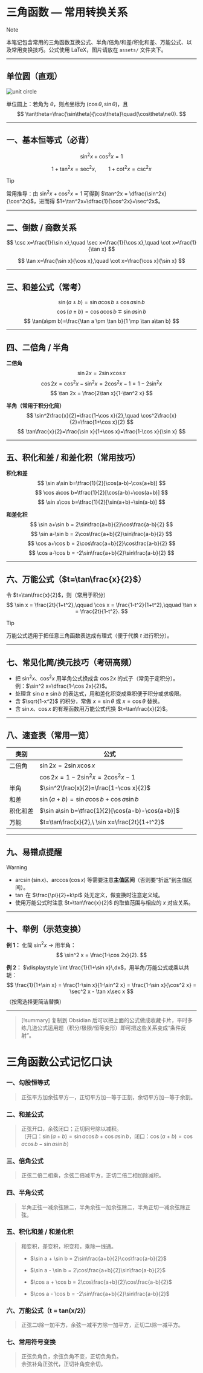 # 三角函数 — 常用转换关系

> [!note]
> 本笔记包含常用的三角函数互换公式、半角/倍角/和差/积化和差、万能公式、以及常用变换技巧。公式使用 LaTeX，图片请放在 `assets/` 文件夹下。

---

## 单位圆（直观）
![unit circle](assets/unit_circle.png)

单位圆上：若角为 $\theta$，则点坐标为 $(\cos\theta,\sin\theta)$，且
$$
\tan\theta=\frac{\sin\theta}{\cos\theta}\quad(\cos\theta\ne0).
$$

---

## 一、基本恒等式（必背）
$$
\sin^2 x + \cos^2 x = 1
$$

$$
1+\tan^2 x = \sec^2 x,\qquad 1+\cot^2 x = \csc^2 x
$$

> [!tip]
> 常用推导：由 $\sin^2x+\cos^2x=1$ 可得到 $\tan^2x = \dfrac{\sin^2x}{\cos^2x}$，进而得 $1+\tan^2x=\dfrac{1}{\cos^2x}=\sec^2x$。

---

## 二、倒数 / 商数关系
$$
\csc x=\frac{1}{\sin x},\quad \sec x=\frac{1}{\cos x},\quad \cot x=\frac{1}{\tan x}
$$

$$
\tan x=\frac{\sin x}{\cos x},\quad \cot x=\frac{\cos x}{\sin x}
$$

---

## 三、和差公式（常考）
$$
\sin(a\pm b)=\sin a\cos b \pm \cos a\sin b
$$
$$
\cos(a\pm b)=\cos a\cos b \mp \sin a\sin b
$$
$$
\tan(a\pm b)=\frac{\tan a \pm \tan b}{1 \mp \tan a\tan b}
$$

---

## 四、二倍角 / 半角
**二倍角**
$$
\sin 2x = 2\sin x\cos x
$$
$$
\cos 2x = \cos^2 x - \sin^2 x = 2\cos^2 x - 1 = 1 - 2\sin^2 x
$$
$$
\tan 2x = \frac{2\tan x}{1-\tan^2 x}
$$

**半角（常用于积分化简）**
$$
\sin^2\frac{x}{2}=\frac{1-\cos x}{2},\quad
\cos^2\frac{x}{2}=\frac{1+\cos x}{2}
$$
$$
\tan\frac{x}{2}=\frac{\sin x}{1+\cos x}=\frac{1-\cos x}{\sin x}
$$

---

## 五、积化和差 / 和差化积（常用技巧）
**积化和差**
$$
\sin a\sin b=\tfrac{1}{2}[\cos(a-b)-\cos(a+b)]
$$
$$
\cos a\cos b=\tfrac{1}{2}[\cos(a-b)+\cos(a+b)]
$$
$$
\sin a\cos b=\tfrac{1}{2}[\sin(a+b)+\sin(a-b)]
$$

**和差化积**
$$
\sin a+\sin b = 2\sin\frac{a+b}{2}\cos\frac{a-b}{2}
$$
$$
\sin a-\sin b = 2\cos\frac{a+b}{2}\sin\frac{a-b}{2}
$$
$$
\cos a+\cos b = 2\cos\frac{a+b}{2}\cos\frac{a-b}{2}
$$
$$
\cos a-\cos b = -2\sin\frac{a+b}{2}\sin\frac{a-b}{2}
$$

---

## 六、万能公式（$t=\tan\frac{x}{2}$）
令 $t=\tan\frac{x}{2}$，则（常用于积分）
$$
\sin x = \frac{2t}{1+t^2},\qquad
\cos x = \frac{1-t^2}{1+t^2},\qquad
\tan x = \frac{2t}{1-t^2}.
$$

> [!tip]
> 万能公式适用于把任意三角函数表达成有理式（便于代换 $t$ 进行积分）。

---

## 七、常见化简/换元技巧（考研高频）
- 把 $\sin^2 x$、$\cos^2 x$ 用半角公式换成含 $\cos 2x$ 的式子（常见于定积分）。  
  例：$\sin^2 x=\dfrac{1-\cos 2x}{2}$。
- 处理含 $\sin a\pm\sin b$ 的表达式，用和差化积变成乘积便于积分或求极限。  
- 含 $\sqrt{1-x^2}$ 的积分，常做 $x=\sin\theta$ 或 $x=\cos\theta$ 替换。  
- 含 $\sin x$、$\cos x$ 的有理函数用万能公式代换 $t=\tan\frac{x}{2}$。

---

## 八、速查表（常用一览）

| 类别 | 公式 |
|------|------|
| 二倍角 | $\sin2x=2\sin x\cos x$ |
|  | $\cos2x=1-2\sin^2x=2\cos^2x-1$ |
| 半角 | $\sin^2\frac{x}{2}=\frac{1-\cos x}{2}$ |
| 和差 | $\sin(a+b)=\sin a\cos b+\cos a\sin b$ |
| 积化和差 | $\sin a\sin b=\tfrac{1}{2}[\cos(a-b)-\cos(a+b)]$ |
| 万能 | $t=\tan\frac{x}{2},\ \sin x=\frac{2t}{1+t^2}$ |

---

## 九、易错点提醒
> [!warning]
> - $\arcsin(\sin x)$、$\arccos(\cos x)$ 等需要注意**主值区间**（否则要“折返”到主值区间）。  
> - $\tan$ 在 $\frac{\pi}{2}+k\pi$ 处无定义，做变换时注意定义域。  
> - 使用万能公式时注意 $t=\tan\frac{x}{2}$ 的取值范围与相应的 $x$ 对应关系。

---

## 十、举例（示范变换）
**例 1：** 化简 $\sin^2 x$ → 用半角：
$$
\sin^2 x = \frac{1-\cos 2x}{2}.
$$

**例 2：** $\displaystyle \int \frac{1}{1+\sin x}\,dx$，用半角/万能公式或乘以共轭：
$$
\frac{1}{1+\sin x} = \frac{1-\sin x}{1-\sin^2 x} = \frac{1-\sin x}{\cos^2 x} = \sec^2 x - \tan x\sec x
$$
（按需选择更简洁替换）

---

> [!summary]
> 复制到 Obsidian 后可以把上面的公式做成收藏卡片，平时多练几道公式运用题（积分/极限/恒等变形）即可把这些关系变成“条件反射”。



# 三角函数公式记忆口诀

### 一、勾股恒等式

> 正弦平方加余弦平方一，正切平方加一等于正割，余切平方加一等于余割。

### 二、和差公式

> 正弦开口，余弦闭口；正切同号除以减积。  
> （开口：$\sin(a+b)=\sin a\cos b + \cos a\sin b$，闭口：$\cos(a+b)=\cos a\cos b - \sin a\sin b$）

### 三、倍角公式

> 正弦二倍二相乘，余弦二倍减平方，正切二倍二相加除减积。

### 四、半角公式

> 半角正弦一减余弦除二，半角余弦一加余弦除二，半角正切一减余弦除正弦。

### 五、积化和差 / 和差化积

> 和变积，差变积，积变和，乘除一线通。
> 
> - $\sin a + \sin b = 2\sin\frac{a+b}{2}\cos\frac{a-b}{2}$
>     
> - $\sin a - \sin b = 2\cos\frac{a+b}{2}\sin\frac{a-b}{2}$
>     
> - $\cos a + \cos b = 2\cos\frac{a+b}{2}\cos\frac{a-b}{2}$
>     
> - $\cos a - \cos b = -2\sin\frac{a+b}{2}\sin\frac{a-b}{2}$
>     

### 六、万能公式（t = tan(x/2)）

> 正弦二t除一加平方，余弦一减平方除一加平方，正切二t除一减平方。

### 七、常用符号变换

> 正弦负角负，余弦负角不变，正切负角负。  
> 余弦补角正弦代，正切补角变余切。
